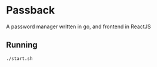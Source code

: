 # Passback

A password manager written in go, and frontend in ReactJS

## Running

```
./start.sh
```

